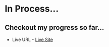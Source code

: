 # In Process...

## Checkout my progress so far...
* Live URL - [Live Site](https://adorable-entremet-bc8510.netlify.app/)
